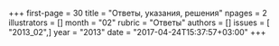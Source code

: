 +++
first-page = 30
title = "Ответы, указания, решения"
npages = 2
illustrators = []
month = "02"
rubric = "Ответы"
authors = []
issues = [ "2013_02",]
year = "2013"
date = "2017-04-24T15:37:57+03:00"
+++
